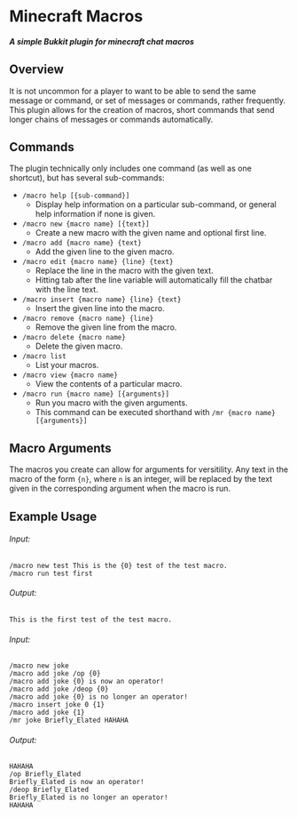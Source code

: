 # Minecraft Macros

##### A simple Bukkit plugin for minecraft chat macros


## Overview

It is not uncommon for a player to want to be able to send the same message or command, or set of messages or commands, rather frequently. This plugin allows for the creation of macros, short commands that send longer chains of messages or commands automatically.

## Commands

The plugin technically only includes one command (as well as one shortcut), but has several sub-commands:

- `/macro help [{sub-command}]`
  - Display help information on a particular sub-command, or general help information if none is given.
- `/macro new {macro name} [{text}]`
  - Create a new macro with the given name and optional first line.
- `/macro add {macro name} {text}`
  - Add the given line to the given macro.
- `/macro edit {macro name} {line} {text}`
  - Replace the line in the macro with the given text.
  - Hitting tab after the line variable will automatically fill the chatbar with the line text.
- `/macro insert {macro name} {line} {text}`
  - Insert the given line into the macro.
- `/macro remove {macro name} {line}`
  - Remove the given line from the macro.
- `/macro delete {macro name}`
  - Delete the given macro.
- `/macro list`
  - List your macros.
- `/macro view {macro name}`
  - View the contents of a particular macro.
- `/macro run {macro name} [{arguments}]`
  - Run you macro with the given arguments.
  - This command can be executed shorthand with `/mr {macro name} [{arguments}]`

## Macro Arguments

The macros you create can allow for arguments for versitility. Any text in the macro of the form `{n}`, where `n` is an integer, will be replaced by the text given in the corresponding argument when the macro is run.

## Example Usage

###### Input:
```
/macro new test This is the {0} test of the test macro.
/macro run test first
```
###### Output:
```
This is the first test of the test macro.
```

###### Input:
```
/macro new joke
/macro add joke /op {0}
/macro add joke {0} is now an operator!
/macro add joke /deop {0}
/macro add joke {0} is no longer an operator!
/macro insert joke 0 {1}
/macro add joke {1}
/mr joke Briefly_Elated HAHAHA
```
###### Output:
```
HAHAHA
/op Briefly_Elated
Briefly_Elated is now an operator!
/deop Briefly_Elated
Briefly_Elated is no longer an operator!
HAHAHA
```
